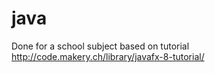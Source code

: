 # java
Done for a school subject based on tutorial http://code.makery.ch/library/javafx-8-tutorial/

